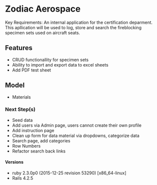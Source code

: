 # Zodiac Aerospace

Key Requirements: An internal application for the certification deparment. This apllication will be used to log, store and search the fireblocking specimen sets used on aircraft seats.

## Features
- CRUD functionallity for specimen sets
- Ability to import and export data to excel sheets
- Add PDF test sheet

## Model
- Materials


### Next Step(s)
- Seed data
- Add users via Admin page, users cannot create their own profile
- Add instruction page
- Clean up form for data material via dropdowns, categorize data
- Search page, add categories 
- Row Numbers
- Refactor search back links

#### Versions
- ruby 2.3.0p0 (2015-12-25 revision 53290) [x86_64-linux]
- Rails 4.2.5
